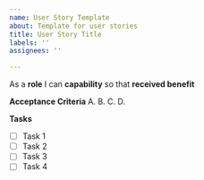 ```yaml
---
name: User Story Template
about: Template for user stories
title: User Story Title
labels: ''
assignees: ''

---
```


As a **role** I can **capability** so that **received benefit**

**Acceptance Criteria**
A.
B.
C.
D.

**Tasks**
- [ ] Task 1
- [ ] Task 2
- [ ] Task 3
- [ ] Task 4
